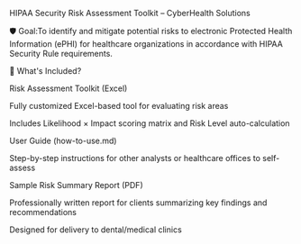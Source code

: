 HIPAA Security Risk Assessment Toolkit – CyberHealth Solutions

🛡️ Goal:To identify and mitigate potential risks to electronic Protected Health Information (ePHI) for healthcare organizations in accordance with HIPAA Security Rule requirements.

📂 What's Included?

Risk Assessment Toolkit (Excel)

Fully customized Excel-based tool for evaluating risk areas

Includes Likelihood × Impact scoring matrix and Risk Level auto-calculation

User Guide (how-to-use.md)

Step-by-step instructions for other analysts or healthcare offices to self-assess

Sample Risk Summary Report (PDF)

Professionally written report for clients summarizing key findings and recommendations

Designed for delivery to dental/medical clinics
